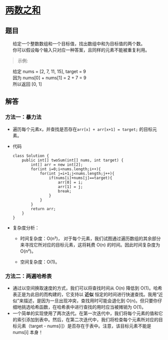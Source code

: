 # [两数之和](https://leetcode-cn.com/problems/two-sum/description/)

## 题目

&nbsp;&nbsp;&nbsp;&nbsp;&nbsp;&nbsp;给定一个整数数组和一个目标值，找出数组中和为目标值的两个数。<br/>
&nbsp;&nbsp;&nbsp;&nbsp;&nbsp;&nbsp;你可以假设每个输入只对应一种答案，且同样的元素不能被重复利用。<br/>

  >示例:

&nbsp;&nbsp;&nbsp;&nbsp;&nbsp;&nbsp;给定 nums = [2, 7, 11, 15], target = 9 <br/>
&nbsp;&nbsp;&nbsp;&nbsp;&nbsp;&nbsp;因为 nums[0] + nums[1] = 2 + 7 = 9<br/>
&nbsp;&nbsp;&nbsp;&nbsp;&nbsp;&nbsp;所以返回 [0, 1]

## 解答

### 方法一：暴力法

* 遍历每个元素x，并查找是否存在`arr[x] + arr[x+1] = target;` 的目标元素。

* 代码

      class Solution {
          public int[] twoSum(int[] nums, int target) {
              int[] arr = new int[2];
              for(int i=0;i<nums.length;i++){
                  for(int j=i+1;j<nums.length;j++){
                      if(nums[i]+nums[j]==target){
                          arr[0] = i;
                          arr[1] = j;
                          break;
                      }
                  }
              }
              return arr;
          }
      }

* 复杂度分析：

    * 时间复杂度：O(n²)， 对于每个元素，我们试图通过遍历数组的其余部分来寻找它所对应的目标元素，这将耗费 O(n) 的时间。因此时间复杂度为 O(n²)。

    * 空间复杂度：O(1)。 


### 方法二：两遍哈希表

* 通过以空间换取速度的方式，我们可以将查找时间从 O(n) 降低到 O(1)。哈希表正是为此目的而构建的，它支持以 **近似** 恒定的时间进行快速查找。我用“近似”来描述，是因为一旦出现冲突，查找用时可能会退化到 O(n)。但只要你仔细地挑选哈希函数，在哈希表中进行查找的用时应当被摊销为 O(1)。
* 一个简单的实现使用了两次迭代。在第一次迭代中，我们将每个元素的值和它的索引添加到表中。然后，在第二次迭代中，我们将检查每个元素所对应的目标元素（target - nums[i]）是否存在于表中。注意，该目标元素不能是 nums[i] 本身！























